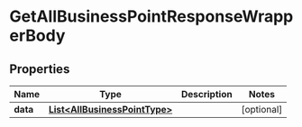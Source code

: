 

# GetAllBusinessPointResponseWrapperBody


## Properties

Name | Type | Description | Notes
------------ | ------------- | ------------- | -------------
**data** | [**List&lt;AllBusinessPointType&gt;**](AllBusinessPointType.md) |  |  [optional]



